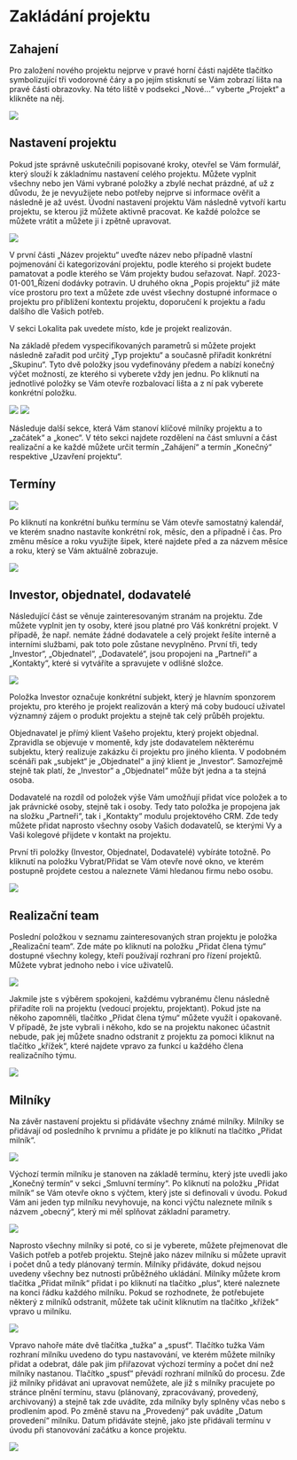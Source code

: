 # Zakládání projektu 

## Zahajení

Pro založení nového projektu nejprve v pravé horní části najděte tlačítko symbolizující tři vodorovné čáry a po jejím stisknutí se Vám zobrazí lišta na pravé části obrazovky. Na této liště v podsekci „Nové…“ vyberte „Projekt“ a klikněte na něj.

![](./menu.png)

## Nastavení projektu

Pokud jste správně uskutečnili popisované kroky, otevřel se Vám formulář, který slouží k základnímu nastavení celého projektu. Můžete vyplnit všechny nebo jen Vámi vybrané položky a zbylé nechat prázdné, ať už z důvodu, že je nevyužijete nebo potřeby nejprve si informace ověřit a následně je až uvést. Úvodní nastavení projektu Vám následně vytvoří kartu projektu, se kterou již můžete aktivně pracovat. Ke každé položce se můžete vrátit a můžete ji i zpětně upravovat.

![](./nastaveni.png)

V první části „Název projektu“ uveďte název nebo případně vlastní pojmenování či kategorizování projektu, podle kterého si projekt budete pamatovat a podle kterého se Vám projekty budou seřazovat. Např. 2023-01-001_Řízení dodávky potravin.
U druhého okna „Popis projektu“ již máte více prostoru pro text a můžete zde uvést všechny dostupné informace o projektu pro přiblížení kontextu projektu, doporučení k projektu a řadu dalšího dle Vašich potřeb.

V sekci Lokalita pak uvedete místo, kde je projekt realizován. 

Na základě předem vyspecifikovaných parametrů si můžete projekt následně zařadit pod určitý „Typ projektu“ a současně přiřadit konkrétní „Skupinu“. Tyto dvě položky jsou vydefinovány předem a nabízí konečný výčet možností, ze kterého si vyberete vždy jen jednu. Po kliknutí na jednotlivé položky se Vám otevře rozbalovací lišta a z ní pak vyberete konkrétní položku.

![](./typ.png) ![](./skupina.png)

Následuje další sekce, která Vám stanoví klíčové milníky projektu a to „začátek“ a „konec“. V této sekci najdete rozdělení na část smluvní a část realizační a ke každé můžete určit termín „Zahájení“ a termín „Konečný“ respektive „Uzavření projektu“.

## Termíny

![](./terminy.png)

Po kliknutí na konkrétní buňku termínu se Vám otevře samostatný kalendář, ve kterém snadno nastavíte konkrétní rok, měsíc, den a případně i čas. Pro změnu měsíce a roku využijte šipek, které najdete před a za názvem měsíce a roku, který se Vám aktuálně zobrazuje.

![](./konecny-termin.png)


## Investor, objednatel, dodavatelé

Následující část se věnuje zainteresovaným stranám na projektu. Zde můžete vyplnit jen ty osoby, které jsou platné pro Váš konkrétní projekt. V případě, že např. nemáte žádné dodavatele a celý projekt řešíte interně a interními službami, pak toto pole zůstane nevyplněno. První tři, tedy „Investor“, „Objednatel“, „Dodavatelé“, jsou propojeni na „Partneři“ a „Kontakty“, které si vytváříte a spravujete v odlišné složce. 

![](./investor.png)

Položka Investor označuje konkrétní subjekt, který je hlavním sponzorem projektu, pro kterého je projekt realizován a který má coby budoucí uživatel významný zájem o produkt projektu a stejně tak celý průběh projektu. 

Objednavatel je přímý klient Vašeho projektu, který projekt objednal. Zpravidla se objevuje v momentě, kdy jste dodavatelem některému subjektu, který realizuje zakázku či projektu pro jiného klienta. V podobném scénáři pak „subjekt“ je „Objednatel“ a jiný klient je „Investor“. Samozřejmě stejně tak platí, že „Investor“ a „Objednatel“ může být jedna a ta stejná osoba. 

Dodavatelé na rozdíl od položek výše Vám umožňují přidat více položek a to jak právnické osoby, stejně tak i osoby. Tedy tato položka je propojena jak na složku „Partneři“, tak i „Kontakty“ modulu projektového CRM. Zde tedy můžete přidat naprosto všechny osoby Vašich dodavatelů, se kterými Vy a Vaši kolegové přijdete v kontakt na projektu.

První tři položky (Investor, Objednatel, Dodavatelé) vybíráte totožně. Po kliknutí na položku Vybrat/Přidat se Vám otevře nové okno, ve kterém postupně projdete cestou a naleznete Vámi hledanou firmu nebo osobu.

![](./vyber-investora.png)

## Realizační team

Poslední položkou v seznamu zainteresovaných stran projektu je položka „Realizační team“. Zde máte po kliknutí na položku „Přidat člena týmu“ dostupné všechny kolegy, kteří používají rozhraní pro řízení projektů. Můžete vybrat jednoho nebo i více uživatelů. 

![](./vyber-uzivatele.png)

Jakmile jste s výběrem spokojeni, každému vybranému členu následně přiřadíte roli na projektu (vedoucí projektu, projektant). Pokud jste na někoho zapomněli, tlačítko „Přidat člena týmu“ můžete využít i opakovaně. V případě, že jste vybrali i někoho, kdo se na projektu nakonec účastnit nebude, pak jej můžete snadno odstranit z projektu za pomoci kliknut na tlačítko „křížek“, které najdete vpravo za funkcí u každého člena realizačního týmu.

![](./realizacni-team.png)


## Milníky

Na závěr nastavení projektu si přidáváte všechny známé milníky. Milníky se přidávají od posledního k prvnímu a přidáte je po kliknutí na tlačítko „Přidat milník“.

![](./milniky.png)

Výchozí termín milníku je stanoven na základě termínu, který jste uvedli jako „Konečný termín“ v sekci „Smluvní termíny“. Po kliknutí na položku „Přidat milník“ se Vám otevře okno s výčtem, který jste si definovali v úvodu. Pokud Vám ani jeden typ milníku nevyhovuje, na konci výčtu naleznete milník s názvem „obecný“, který mi měl splňovat základní parametry. 

![](./vyber-sablonu.png)

Naprosto všechny milníky si poté, co si je vyberete, můžete přejmenovat dle Vašich potřeb a potřeb projektu. Stejně jako název milníku si můžete upravit i počet dnů a tedy plánovaný termín. Milníky přidáváte, dokud nejsou uvedeny všechny bez nutnosti průběžného ukládání. Milníky můžete krom tlačítka „Přidat milník“ přidat i po kliknutí na tlačítko „plus“, které naleznete na konci řádku každého milníku. Pokud se rozhodnete, že potřebujete některý z milníků odstranit, můžete tak učinit kliknutím na tlačítko „křížek“ vpravo u milníku.

![](./milniky-vyplnene.png)

Vpravo nahoře máte dvě tlačítka „tužka“ a „spusť“. Tlačítko tužka Vám rozhraní milníku uvedeno do typu nastavování, ve kterém můžete milníky přidat a odebrat, dále pak jim přiřazovat výchozí termíny a počet dní než milníky nastanou. Tlačítko „spusť“ převádí rozhraní milníků do procesu. Zde již milníky přidávat ani upravovat nemůžete, ale již s milníky pracujete po stránce plnění termínu, stavu (plánovaný, zpracovávaný, provedený, archivovaný) a stejně tak zde uvádíte, zda milníky byly splněny včas nebo s prodlením apod. Po změně stavu na „Provedený“ pak uvádíte „Datum provedení“ milníku. Datum přidáváte stejně, jako jste přidávali termínu v úvodu při stanovování začátku a konce projektu.

![](./milniky-proces.png)